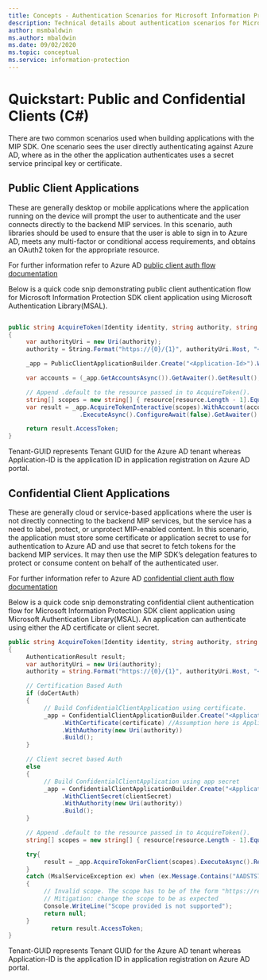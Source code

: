 ```yaml
---
title: Concepts - Authentication Scenarios for Microsoft Information Protection (MIP) SDK C# clients
description: Technical details about authentication scenarios for Microsoft Information Protection SDK C# client applications.
author: msmbaldwin
ms.author: mbaldwin
ms.date: 09/02/2020
ms.topic: conceptual
ms.service: information-protection
---
```


# Quickstart: Public and Confidential Clients (C#)

There are two common scenarios used when building applications with the MIP SDK. One scenario sees the user directly authenticating against Azure AD, where as in the other the application authenticates uses a secret service principal key or certificate.

## Public Client Applications

These are generally desktop or mobile applications where the application running on the device will prompt the user to authenticate and the user connects directly to the backend MIP services. In this scenario, auth libraries should be used to ensure that the user is able to sign in to Azure AD, meets any multi-factor or conditional access requirements, and obtains an OAuth2 token for the appropriate resource.

For further information refer to Azure AD [public client auth flow documentation](/azure/active-directory/develop/msal-net-initializing-client-applications#initializing-a-public-client-application-from-configuration-options)

Below is a quick code snip demonstrating public client authentication flow for Microsoft Information Protection SDK client application using Microsoft Authentication Library(MSAL).

```csharp

public string AcquireToken(Identity identity, string authority, string resource, string claims)
{
     var authorityUri = new Uri(authority);
     authority = String.Format("https://{0}/{1}", authorityUri.Host, "<Tenant-GUID>");

     _app = PublicClientApplicationBuilder.Create("<Application-Id>").WithAuthority(authority).WithDefaultRedirectUri().Build();

     var accounts = (_app.GetAccountsAsync()).GetAwaiter().GetResult();

     // Append .default to the resource passed in to AcquireToken().
     string[] scopes = new string[] { resource[resource.Length - 1].Equals('/') ? $"{resource}.default" : $"{resource}/.default" };
     var result = _app.AcquireTokenInteractive(scopes).WithAccount(accounts.FirstOrDefault()).WithPrompt(Prompt.SelectAccount)
                    .ExecuteAsync().ConfigureAwait(false).GetAwaiter().GetResult();

     return result.AccessToken;
}
```

Tenant-GUID represents Tenant GUID for the Azure AD tenant whereas Application-ID is the application ID in application registration on Azure AD portal.

## Confidential Client Applications

These are generally cloud or service-based applications where the user is not directly connecting to the backend MIP services, but the service has a need to label, protect, or unprotect MIP-enabled content. In this scenario, the application must store some certificate or application secret to use for authentication to Azure AD and use that secret to fetch tokens for the backend MIP services. It may then use the MIP SDK’s delegation features to protect or consume content on behalf of the authenticated user.

For further information refer to Azure AD [confidential client auth flow documentation](/azure/active-directory/develop/msal-net-initializing-client-applications#initializing-a-confidential-client-application-from-code)

Below is a quick code snip demonstrating confidential client authentication flow for Microsoft Information Protection SDK client application using Microsoft Authentication Library(MSAL). An application can authenticate using either the AD certificate or client secret.

```csharp
public string AcquireToken(Identity identity, string authority, string resource, string claim)
{
     AuthenticationResult result;
     var authorityUri = new Uri(authority);
     authority = string.Format("https://{0}/{1}", authorityUri.Host, "<Tenant-GUID>");

     // Certification Based Auth
     if (doCertAuth)
     {
          // Build ConfidentialClientApplication using certificate.
          _app = ConfidentialClientApplicationBuilder.Create("<Application-Id>")
               .WithCertificate(certificate) //Assumption here is Application passes a certificate created using certificate thumbprint
               .WithAuthority(new Uri(authority))
               .Build();
     }

     // Client secret based Auth
     else
     {
          // Build ConfidentialClientApplication using app secret
          _app = ConfidentialClientApplicationBuilder.Create("<Application-Id>")
               .WithClientSecret(clientSecret)
               .WithAuthority(new Uri(authority))
               .Build();
     }

     // Append .default to the resource passed in to AcquireToken().
     string[] scopes = new string[] { resource[resource.Length - 1].Equals('/') ? $"{resource}.default" : $"{resource}/.default" };

     try{
          result = _app.AcquireTokenForClient(scopes).ExecuteAsync().Result;
     }
     catch (MsalServiceException ex) when (ex.Message.Contains("AADSTS70011"))
     {
          // Invalid scope. The scope has to be of the form "https://resourceurl/.default"
          // Mitigation: change the scope to be as expected
          Console.WriteLine("Scope provided is not supported");
          return null;
     }
            return result.AccessToken;
}

```

Tenant-GUID represents Tenant GUID for the Azure AD tenant whereas Application-ID is the application ID in application registration on Azure AD portal.
